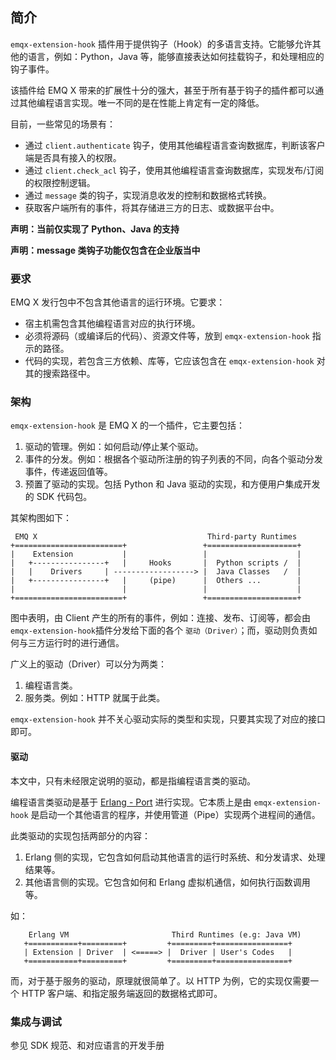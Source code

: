 ## 简介

`emqx-extension-hook` 插件用于提供钩子（Hook）的多语言支持。它能够允许其他的语言，例如：Python，Java 等，能够直接表达如何挂载钩子，和处理相应的钩子事件。

该插件给 EMQ X 带来的扩展性十分的强大，甚至于所有基于钩子的插件都可以通过其他编程语言实现。唯一不同的是在性能上肯定有一定的降低。

目前，一些常见的场景有：

- 通过 `client.authenticate` 钩子，使用其他编程语言查询数据库，判断该客户端是否具有接入的权限。
- 通过 `client.check_acl` 钩子，使用其他编程语言查询数据库，实现发布/订阅的权限控制逻辑。
- 通过 `message` 类的钩子，实现消息收发的控制和数据格式转换。
- 获取客户端所有的事件，将其存储进三方的日志、或数据平台中。

**声明：当前仅实现了 Python、Java 的支持** 

**声明：message 类钩子功能仅包含在企业版当中**

### 要求

EMQ X 发行包中不包含其他语言的运行环境。它要求：

- 宿主机需包含其他编程语言对应的执行环境。
- 必须将源码（或编译后的代码）、资源文件等，放到 `emqx-extension-hook` 指示的路径。
- 代码的实现，若包含三方依赖、库等，它应该包含在 `emqx-extension-hook` 对其的搜索路径中。


### 架构

`emqx-extension-hook` 是 EMQ X 的一个插件，它主要包括：

1. 驱动的管理。例如：如何启动/停止某个驱动。
2. 事件的分发。例如：根据各个驱动所注册的钩子列表的不同，向各个驱动分发事件，传递返回值等。
3. 预置了驱动的实现。包括 Python 和 Java 驱动的实现，和方便用户集成开发的 SDK 代码包。

其架构图如下：

```
 EMQ X                                      Third-party Runtimes
+========================+                 +====================+
|    Extension           |                 |                    |
|   +----------------+   |     Hooks       |  Python scripts /  |
|   |    Drivers     | ------------------> |  Java Classes   /  |
|   +----------------+   |     (pipe)      |  Others ...        |
|                        |                 |                    |
+========================+                 +====================+
```

图中表明，由 Client 产生的所有的事件，例如：连接、发布、订阅等，都会由 `emqx-extension-hook`插件分发给下面的各个 `驱动（Driver）`；而，驱动则负责如何与三方运行时的进行通信。

广义上的驱动（Driver）可以分为两类：

1. 编程语言类。
2. 服务类。例如：HTTP 就属于此类。

`emqx-extension-hook` 并不关心驱动实际的类型和实现，只要其实现了对应的接口即可。


#### 驱动

本文中，只有未经限定说明的驱动，都是指编程语言类的驱动。

编程语言类驱动是基于 [Erlang - Port](http://erlang.org/doc/tutorial/c_port.html) 进行实现。它本质上是由 `emqx-extension-hook` 是启动一个其他语言的程序，并使用管道（Pipe）实现两个进程间的通信。


此类驱动的实现包括两部分的内容：

1. Erlang 侧的实现，它包含如何启动其他语言的运行时系统、和分发请求、处理结果等。
2. 其他语言侧的实现。它包含如何和 Erlang 虚拟机通信，如何执行函数调用等。

如：

```
    Erlang VM                       Third Runtimes (e.g: Java VM)
   +===========+=========+         +=========+================+
   | Extension | Driver  | <=====> |  Driver | User's Codes   |
   +===========+=========+         +=========+================+
```

而，对于基于服务的驱动，原理就很简单了。以 HTTP 为例，它的实现仅需要一个 HTTP 客户端、和指定服务端返回的数据格式即可。

### 集成与调试

参见 SDK 规范、和对应语言的开发手册

